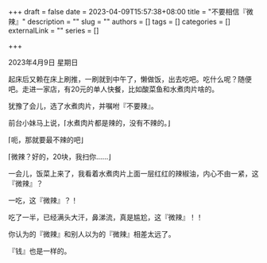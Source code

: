 +++
draft = false
date = 2023-04-09T15:57:38+08:00
title = "不要相信『微辣』"
description = ""
slug = ""
authors = []
tags = []
categories = []
externalLink = ""
series = []

+++



2023年4月9日 星期日

起床后又赖在床上刷推，一刷就到中午了，懒做饭，出去吃吧。吃什么呢？随便吧。走进一家店，有20元的单人快餐，比如酸菜鱼和水煮肉片啥的。

犹豫了会儿，选了水煮肉片，并嘱咐『不要辣』。

前台小妹马上说，⌈水煮肉片都是辣的，没有不辣的。⌋

⌈呃，那就要最不辣的吧⌋

⌈微辣？好的，20块，我扫你……⌋

一会儿，饭菜上来了，我看着水煮肉片上面一层红红的辣椒油，内心不由一紧，这『微辣』？

一吃，这『微辣』？！

吃了一半，已经满头大汗，鼻涕流，真是尴尬，这『微辣』！！

你认为的『微辣』和别人以为的『微辣』相差太远了。

『钱』也是一样的。
